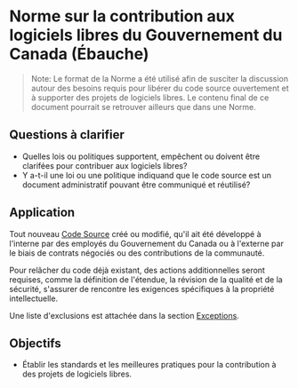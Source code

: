 # Norme sur la contribution aux logiciels libres du Gouvernement du Canada (Ébauche)

> Note: Le format de la Norme a été utilisé afin de susciter la discussion autour des besoins requis pour libérer du code source ouvertement et à supporter des projets de logiciels libres. Le contenu final de ce document pourrait se retrouver ailleurs que dans une Norme.

## Questions à clarifier

* Quelles lois ou politiques supportent, empêchent ou doivent être clarifées pour contribuer aux logiciels libres?
* Y a-t-il une loi ou une politique indiquand que le code source est un document administratif pouvant être communiqué et réutilisé?

## Application

Tout nouveau [Code Source](#code-source) créé ou modifié, qu'il ait été développé à l'interne par des employés du Gouvernement du Canada ou à l'externe par le biais de contrats négociés ou des contributions de la communauté.

Pour relâcher du code déjà existant, des actions additionnelles seront requises, comme la définition de l'étendue, la révision de la qualité et de la sécurité, s'assurer de rencontre les exigences spécifiques à la propriété intellectuelle.

Une liste d'exclusions est attachée dans la section [Exceptions](#exceptions).

## Objectifs

* Établir les standards et les meilleures pratiques pour la contribution à des projets de logiciels libres.

